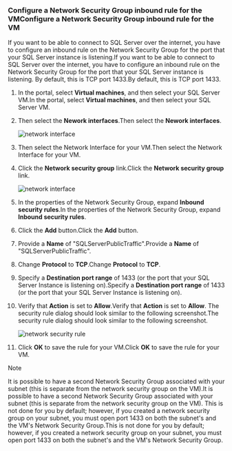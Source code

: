 ### <a name="configure-a-network-security-group-inbound-rule-for-the-vm"></a><span data-ttu-id="32120-101">Configure a Network Security Group inbound rule for the VM</span><span class="sxs-lookup"><span data-stu-id="32120-101">Configure a Network Security Group inbound rule for the VM</span></span>
<span data-ttu-id="32120-102">If you want to be able to connect to SQL Server over the internet, you have to configure an inbound rule on the Network Security Group for the port that your SQL Server instance is listening.</span><span class="sxs-lookup"><span data-stu-id="32120-102">If you want to be able to connect to SQL Server over the internet, you have to configure an inbound rule on the Network Security Group for the port that your SQL Server instance is listening.</span></span> <span data-ttu-id="32120-103">By default, this is TCP port 1433.</span><span class="sxs-lookup"><span data-stu-id="32120-103">By default, this is TCP port 1433.</span></span>

1. <span data-ttu-id="32120-104">In the portal, select **Virtual machines**, and then select your SQL Server VM.</span><span class="sxs-lookup"><span data-stu-id="32120-104">In the portal, select **Virtual machines**, and then select your SQL Server VM.</span></span>
2. <span data-ttu-id="32120-105">Then select the **Nework interfaces**.</span><span class="sxs-lookup"><span data-stu-id="32120-105">Then select the **Nework interfaces**.</span></span>
   
    ![network interface](https://docstestmedia1.blob.core.windows.net/azure-media/includes/media/virtual-machines-sql-server-connection-steps/rm-network-interface.png)
3. <span data-ttu-id="32120-107">Then select the Network Interface for your VM.</span><span class="sxs-lookup"><span data-stu-id="32120-107">Then select the Network Interface for your VM.</span></span>
4. <span data-ttu-id="32120-108">Click the **Network security group** link.</span><span class="sxs-lookup"><span data-stu-id="32120-108">Click the **Network security group** link.</span></span>
   
    ![network interface](https://docstestmedia1.blob.core.windows.net/azure-media/includes/media/virtual-machines-sql-server-connection-steps/rm-network-security-group.png)
5. <span data-ttu-id="32120-110">In the properties of the Network Security Group, expand **Inbound security rules**.</span><span class="sxs-lookup"><span data-stu-id="32120-110">In the properties of the Network Security Group, expand **Inbound security rules**.</span></span>
6. <span data-ttu-id="32120-111">Click the **Add** button.</span><span class="sxs-lookup"><span data-stu-id="32120-111">Click the **Add** button.</span></span>
7. <span data-ttu-id="32120-112">Provide a **Name** of "SQLServerPublicTraffic".</span><span class="sxs-lookup"><span data-stu-id="32120-112">Provide a **Name** of "SQLServerPublicTraffic".</span></span>
8. <span data-ttu-id="32120-113">Change **Protocol** to **TCP**.</span><span class="sxs-lookup"><span data-stu-id="32120-113">Change **Protocol** to **TCP**.</span></span>
9. <span data-ttu-id="32120-114">Specify a **Destination port range** of 1433 (or the port that your SQL Server Instance is listening on).</span><span class="sxs-lookup"><span data-stu-id="32120-114">Specify a **Destination port range** of 1433 (or the port that your SQL Server Instance is listening on).</span></span>
10. <span data-ttu-id="32120-115">Verify that **Action** is set to **Allow**.</span><span class="sxs-lookup"><span data-stu-id="32120-115">Verify that **Action** is set to **Allow**.</span></span> <span data-ttu-id="32120-116">The security rule dialog should look similar to the following screenshot.</span><span class="sxs-lookup"><span data-stu-id="32120-116">The security rule dialog should look similar to the following screenshot.</span></span>
    
     ![network security rule](https://docstestmedia1.blob.core.windows.net/azure-media/includes/media/virtual-machines-sql-server-connection-steps/rm-network-security-rule.png)
11. <span data-ttu-id="32120-118">Click **OK** to save the rule for your VM.</span><span class="sxs-lookup"><span data-stu-id="32120-118">Click **OK** to save the rule for your VM.</span></span>

> [!NOTE]
> <span data-ttu-id="32120-119">It is possible to have a second Network Security Group associated with your subnet (this is separate from the network security group on the VM).</span><span class="sxs-lookup"><span data-stu-id="32120-119">It is possible to have a second Network Security Group associated with your subnet (this is separate from the network security group on the VM).</span></span> <span data-ttu-id="32120-120">This is not done for you by default; however, if you created a network security group on your subnet, you must open port 1433 on both the subnet's and the VM's Network Security Group.</span><span class="sxs-lookup"><span data-stu-id="32120-120">This is not done for you by default; however, if you created a network security group on your subnet, you must open port 1433 on both the subnet's and the VM's Network Security Group.</span></span> 
> 
> 




